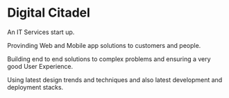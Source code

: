# Digital Citadel

An IT Services start up. 

Provinding Web and Mobile app solutions to customers and people. 

Building end to end solutions to complex problems and ensuring a very good User Experience.

Using latest design trends and techniques and also latest development and deployment stacks.

